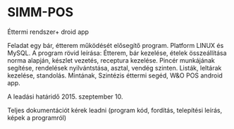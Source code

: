 # SIMM-POS
Éttermi rendszer+ droid app

Feladat egy bár, étterem működését elősegítő program. Platform LINUX és MySQL.
A program rövid leírása:
Étterem, bár kezelése, ételek összeállítása norma alapján, készlet vezetés, receptura kezelése. Pincér munkájának segítése, 
rendelések nyilvántstása, asztal, vendég szinten. Listák, leltárak kezelése, standolás.
Mintának, Szintézis éttermi segéd, W&O POS android app.

A leadási határidő 2015. szeptember 10.

Teljes dokumentációt kérek leadni (program kód, fordítás, telepítési leírás, képek a programról)
